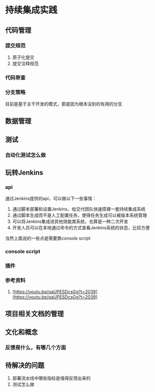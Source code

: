 # 持续集成实践

## 代码管理

### 提交规范

1. 原子化提交
2. 提交注释规范

### 代码审查

### 分支策略

目前是基于主干开发的模式，那是因为根本没别的有用的分支

## 数据管理

## 测试

### 自动化测试怎么做

## 玩转Jenkins

### api

通过Jenkins提供的api，可以做以下一些事情：

1. 通过脚本部署和设置Jenkins，给交付团队快速搭建一套持续集成系统
2. 通过脚本生成而不是人工配置任务，使得任务生成可以被版本系统管理
3. 可以将Jenkins集成进其他效能类系统，也算是一种二次开发
4. 开发人员可以在本地通过命令的方式查看Jenkins系统的状态，比较方便

当然上面说的一些点是需要靠console script

### console script

### 插件

### 参考资料

1. [https://youtu.be/qaUPESDcsGg?t=2039](https://youtu.be/qaUPESDcsGg?t=2039)

## 项目相关文档的管理

## 文化和概念

### 反馈是什么，有哪几个方面

## 待解决的问题

1. 部署流水线中哪些指标是值得反馈出来的
2. 测试怎么做